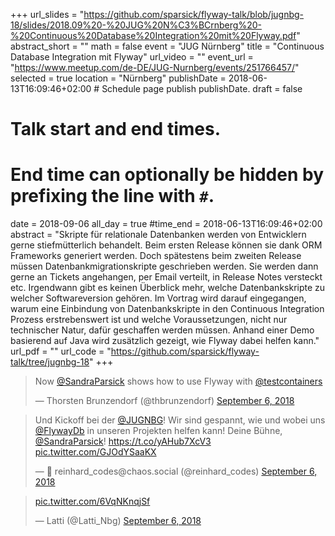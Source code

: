 +++
url_slides = "https://github.com/sparsick/flyway-talk/blob/jugnbg-18/slides/2018.09%20-%20JUG%20N%C3%BCrnberg%20-%20Continuous%20Database%20Integration%20mit%20Flyway.pdf"
abstract_short = ""
math = false
event = "JUG Nürnberg"
title = "Continuous Database Integration mit Flyway"
url_video = ""
event_url = "https://www.meetup.com/de-DE/JUG-Nurnberg/events/251766457/"
selected = true
location = "Nürnberg"
publishDate = 2018-06-13T16:09:46+02:00  # Schedule page publish publishDate.
draft = false

# Talk start and end times.
#   End time can optionally be hidden by prefixing the line with `#`.
date = 2018-09-06
all_day = true
#time_end = 2018-06-13T16:09:46+02:00
abstract = "Skripte für relationale Datenbanken werden von Entwicklern gerne stiefmütterlich behandelt. Beim ersten Release können sie dank ORM Frameworks generiert werden. Doch spätestens beim zweiten Release müssen Datenbankmigrationskripte geschrieben werden. Sie werden dann gerne an Tickets angehangen, per Email verteilt, in Release Notes versteckt etc. Irgendwann gibt es keinen Überblick mehr, welche Datenbankskripte zu welcher Softwareversion gehören. Im Vortrag wird darauf eingegangen, warum eine Einbindung von Datenbankskripte in den Continuous Integration Prozess erstrebenswert ist und welche Voraussetzungen, nicht nur technischer Natur, dafür geschaffen werden müssen. Anhand einer Demo basierend auf Java wird zusätzlich gezeigt, wie Flyway dabei helfen kann."
url_pdf = ""
url_code = "https://github.com/sparsick/flyway-talk/tree/jugnbg-18"
+++

<blockquote class="twitter-tweet" data-partner="tweetdeck"><p lang="en" dir="ltr">Now <a href="https://twitter.com/SandraParsick?ref_src=twsrc%5Etfw">@SandraParsick</a> shows how to use Flyway with <a href="https://twitter.com/testcontainers?ref_src=twsrc%5Etfw">@testcontainers</a></p>&mdash; Thorsten Brunzendorf (@thbrunzendorf) <a href="https://twitter.com/thbrunzendorf/status/1037746556697538561?ref_src=twsrc%5Etfw">September 6, 2018</a></blockquote>
<script async src="https://platform.twitter.com/widgets.js" charset="utf-8"></script>

<blockquote class="twitter-tweet" data-partner="tweetdeck"><p lang="de" dir="ltr">Und Kickoff bei der <a href="https://twitter.com/JUGNBG?ref_src=twsrc%5Etfw">@JUGNBG</a>! Wir sind gespannt, wie und wobei uns <a href="https://twitter.com/FlywayDb?ref_src=twsrc%5Etfw">@FlywayDb</a> in unseren Projekten helfen kann! Deine Bühne, <a href="https://twitter.com/SandraParsick?ref_src=twsrc%5Etfw">@SandraParsick</a>! <a href="https://t.co/yAHub7XcV3">https://t.co/yAHub7XcV3</a> <a href="https://t.co/GJOdYSaaKX">pic.twitter.com/GJOdYSaaKX</a></p>&mdash; 🌈 reinhard_codes@chaos.social (@reinhard_codes) <a href="https://twitter.com/reinhard_codes/status/1037736694106255364?ref_src=twsrc%5Etfw">September 6, 2018</a></blockquote>
<script async src="https://platform.twitter.com/widgets.js" charset="utf-8"></script>

<blockquote class="twitter-tweet" data-partner="tweetdeck"><p lang="und" dir="ltr"> <a href="https://t.co/6VqNKnqjSf">pic.twitter.com/6VqNKnqjSf</a></p>&mdash; Latti (@Latti_Nbg) <a href="https://twitter.com/Latti_Nbg/status/1037735418966495234?ref_src=twsrc%5Etfw">September 6, 2018</a></blockquote>
<script async src="https://platform.twitter.com/widgets.js" charset="utf-8"></script>
